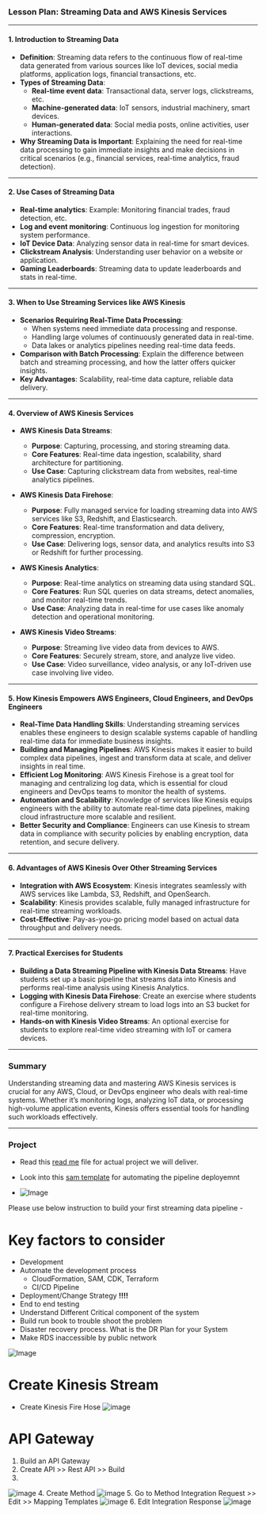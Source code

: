 ### **Lesson Plan: Streaming Data and AWS Kinesis Services**

---

#### **1. Introduction to Streaming Data**
   - **Definition**: Streaming data refers to the continuous flow of real-time data generated from various sources like IoT devices, social media platforms, application logs, financial transactions, etc.
   - **Types of Streaming Data**:
     - **Real-time event data**: Transactional data, server logs, clickstreams, etc.
     - **Machine-generated data**: IoT sensors, industrial machinery, smart devices.
     - **Human-generated data**: Social media posts, online activities, user interactions.
   - **Why Streaming Data is Important**: Explaining the need for real-time data processing to gain immediate insights and make decisions in critical scenarios (e.g., financial services, real-time analytics, fraud detection).

---

#### **2. Use Cases of Streaming Data**
   - **Real-time analytics**: Example: Monitoring financial trades, fraud detection, etc.
   - **Log and event monitoring**: Continuous log ingestion for monitoring system performance.
   - **IoT Device Data**: Analyzing sensor data in real-time for smart devices.
   - **Clickstream Analysis**: Understanding user behavior on a website or application.
   - **Gaming Leaderboards**: Streaming data to update leaderboards and stats in real-time.
   
---

#### **3. When to Use Streaming Services like AWS Kinesis**
   - **Scenarios Requiring Real-Time Data Processing**:
     - When systems need immediate data processing and response.
     - Handling large volumes of continuously generated data in real-time.
     - Data lakes or analytics pipelines needing real-time data feeds.
   - **Comparison with Batch Processing**: Explain the difference between batch and streaming processing, and how the latter offers quicker insights.
   - **Key Advantages**: Scalability, real-time data capture, reliable data delivery.

---

#### **4. Overview of AWS Kinesis Services**
   
   - **AWS Kinesis Data Streams**:
     - **Purpose**: Capturing, processing, and storing streaming data.
     - **Core Features**: Real-time data ingestion, scalability, shard architecture for partitioning.
     - **Use Case**: Capturing clickstream data from websites, real-time analytics pipelines.
   
   - **AWS Kinesis Data Firehose**:
     - **Purpose**: Fully managed service for loading streaming data into AWS services like S3, Redshift, and Elasticsearch.
     - **Core Features**: Real-time transformation and data delivery, compression, encryption.
     - **Use Case**: Delivering logs, sensor data, and analytics results into S3 or Redshift for further processing.
   
   - **AWS Kinesis Analytics**:
     - **Purpose**: Real-time analytics on streaming data using standard SQL.
     - **Core Features**: Run SQL queries on data streams, detect anomalies, and monitor real-time trends.
     - **Use Case**: Analyzing data in real-time for use cases like anomaly detection and operational monitoring.
   
   - **AWS Kinesis Video Streams**:
     - **Purpose**: Streaming live video data from devices to AWS.
     - **Core Features**: Securely stream, store, and analyze live video.
     - **Use Case**: Video surveillance, video analysis, or any IoT-driven use case involving live video.
   
---

#### **5. How Kinesis Empowers AWS Engineers, Cloud Engineers, and DevOps Engineers**
   - **Real-Time Data Handling Skills**: Understanding streaming services enables these engineers to design scalable systems capable of handling real-time data for immediate business insights.
   - **Building and Managing Pipelines**: AWS Kinesis makes it easier to build complex data pipelines, ingest and transform data at scale, and deliver insights in real time.
   - **Efficient Log Monitoring**: AWS Kinesis Firehose is a great tool for managing and centralizing log data, which is essential for cloud engineers and DevOps teams to monitor the health of systems.
   - **Automation and Scalability**: Knowledge of services like Kinesis equips engineers with the ability to automate real-time data pipelines, making cloud infrastructure more scalable and resilient.
   - **Better Security and Compliance**: Engineers can use Kinesis to stream data in compliance with security policies by enabling encryption, data retention, and secure delivery.
   
---

#### **6. Advantages of AWS Kinesis Over Other Streaming Services**
   - **Integration with AWS Ecosystem**: Kinesis integrates seamlessly with AWS services like Lambda, S3, Redshift, and OpenSearch.
   - **Scalability**: Kinesis provides scalable, fully managed infrastructure for real-time streaming workloads.
   - **Cost-Effective**: Pay-as-you-go pricing model based on actual data throughput and delivery needs.

---

#### **7. Practical Exercises for Students**
   - **Building a Data Streaming Pipeline with Kinesis Data Streams**: Have students set up a basic pipeline that streams data into Kinesis and performs real-time analysis using Kinesis Analytics.
   - **Logging with Kinesis Data Firehose**: Create an exercise where students configure a Firehose delivery stream to load logs into an S3 bucket for real-time monitoring.
   - **Hands-on with Kinesis Video Streams**: An optional exercise for students to explore real-time video streaming with IoT or camera devices.

---

### **Summary**
Understanding streaming data and mastering AWS Kinesis services is crucial for any AWS, Cloud, or DevOps engineer who deals with real-time systems. Whether it’s monitoring logs, analyzing IoT data, or processing high-volume application events, Kinesis offers essential tools for handling such workloads effectively.

---
### **Project**
- Read this [read me](https://github.com/IzaanSchool/DataPipeline/blob/master/KinesisRecordTransformer/README.md) file for actual project we will deliver.

- Look into this [sam template](https://github.com/IzaanSchool/dataprocessing-sam-app/blob/feature/datapipeline/template.yaml) for automating the pipeline deployemnt
- ![Image](https://github.com/user-attachments/assets/fc9d3616-05f9-46bd-80da-cd2f35920d5a)

Please use below instruction to build your first streaming data pipeline -

# Key factors to consider
- Development 
- Automate the development process
  - CloudFormation, SAM, CDK, Terraform 
  - CI/CD Pipeline 
-  Deployment/Change Strategy **!!!!**
- End to end testing
- Understand Different  Critical component of the system
- Build run book to trouble shoot the problem
- Disaster recovery process. What is the DR Plan for your System
- Make RDS inaccessible by public network

![Image](https://github.com/user-attachments/assets/8e04e302-606e-46f3-9839-22e04f833dbf)



# Create Kinesis Stream

 - Create Kinesis Fire Hose
![image](https://github.com/user-attachments/assets/e093d30c-e34e-4378-b261-b9e00bf8758e)

# API Gateway

1. Build an API Gateway
2. Create API >> Rest API >> Build
3. 
![image](https://github.com/user-attachments/assets/f28ac2b1-d9df-4f3e-bc7a-da4df3fd7ce3)
4. Create Method
![image](https://github.com/user-attachments/assets/ffd64dcc-ce9b-4c04-b796-4b11678c6829)
5. Go to Method Integration Request >> Edit >> Mapping Templates
![image](https://github.com/user-attachments/assets/f471ff52-d7ef-4f93-a742-30227be01d51)
6. Edit Integration Response
![image](https://github.com/user-attachments/assets/916101a5-8d1f-437b-aa7f-0cde560c3856)




